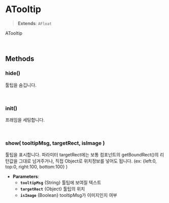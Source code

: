 # ATooltip
> **Extends**: `AFloat`

ATooltip

<br/>

## Methods

### hide()

툴팁을 숨깁니다.

<br/>

### init()

프래임을 세팅합니다.

<br/>

### show( tooltipMsg, targetRect, isImage )

툴팁을 표시합니다. 파라미터 targetRect에는 보통 컴포넌트의 getBoundRect()의 리턴값을 그대로 넘겨주거나, 직접 Object로 위치정보를 넣어도 됩니다. (ex: {left:0, top:0, right:100, bottom:100} )

* **Parameters**: 
	* **`tooltipMsg`** {String} 툴팁에 보여질 텍스트
	* **`targetRect`** {Object} 툴팁의 위치
	* **`isImage`** {Boolean} tooltipMsg가 이미지인지 여부

<br/>
<br/>
